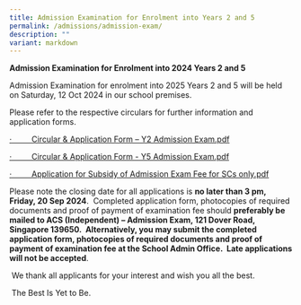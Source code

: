 ```yaml
---
title: Admission Examination for Enrolment into Years 2 and 5
permalink: /admissions/admission-exam/
description: ""
variant: markdown
---
```

<p><strong>Admission Examination for Enrolment into 2024 Years 2 and 5</strong>
</p>
<p>Admission Examination for enrolment into 2025 Years 2 and 5 will be held
on Saturday, 12 Oct 2024 in our school premises.</p>
<p>Please refer to the respective circulars for further information and application
forms.</p>
<a href="/files/Admissions/2024_Circular___Application_Form_Y2_Admission_Exam.pdf" rel="noopener noreferrer nofollow" target="_blank"><p>·&nbsp;&nbsp;&nbsp;&nbsp;&nbsp;&nbsp;&nbsp;&nbsp; Circular &amp; Application
Form – Y2 Admission Exam.pdf</p></a>
<a href="/files/Admissions/2024_Circular___Application_Form___Y5_Admission_Exam.pdf" rel="noopener noreferrer nofollow" target="_blank"><p>·&nbsp;&nbsp;&nbsp;&nbsp;&nbsp;&nbsp;&nbsp;&nbsp; Circular &amp; Application
Form - Y5 Admission Exam.pdf</p></a>
<a href="/files/Admissions/2024_Application_for_Subsidy_of_Admission_Exam_Fee_for_SCs_only.pdf" rel="noopener noreferrer nofollow" target="_blank"><p>·&nbsp;&nbsp;&nbsp;&nbsp;&nbsp;&nbsp;&nbsp;&nbsp; Application for Subsidy
of Admission Exam Fee for SCs only.pdf</p></a>
<p>Please note the closing date for all applications is <strong>no later than 3 pm, Friday, 20 Sep 2024</strong>.&nbsp;
Completed application form, photocopies of required documents and proof
of payment of examination fee should <strong>preferably be mailed to ACS (Independent) – Admission Exam, 121 Dover Road, Singapore 139650.&nbsp; Alternatively, you may submit the completed application form, photocopies of required documents and proof of payment of examination fee at the School Admin Office.&nbsp; Late applications will not be accepted</strong>.&nbsp;</p>
<p>&nbsp;We thank all applicants for your interest and wish you all the best.</p>
<p>&nbsp;The Best Is Yet to Be.</p>

